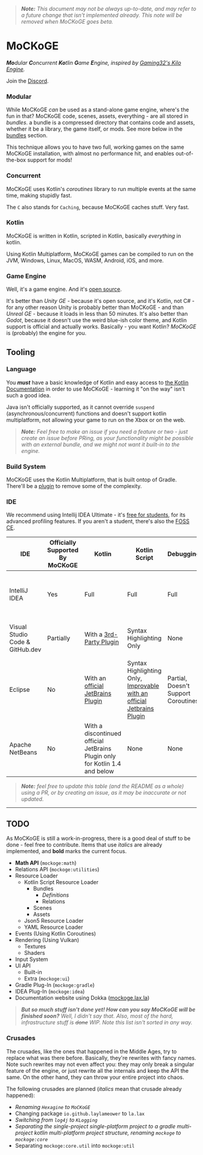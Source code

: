 > ***Note:** This document may not be always up-to-date, and may refer to a future change that isn't implemented already. This note will be removed when MoCKoGE goes beta.*
# MoCKoGE

***Mo**dular **C**oncurrent **Ko**tlin **G**ame **E**ngine, inspired
by [Gaming32's Kilo Engine](https://github.com/Gaming32/kilo-engine).*

Join the [Discord](https://discord.gg/TAs7PtCqnm).

### Modular
While MoCKoGE *can* be used as a stand-alone game engine, where's the fun in that? MoCKoGE code, scenes, assets, everything - are all stored in *bundles*. a bundle is a compressed directory that contains code and assets, whether it be a library, the game itself, or mods. See more below in the [bundles](#bundles) section.

This technique allows you to have two full, working games on the same MoCKoGE installation, with almost no performance hit, and enables out-of-the-box support for mods!

### Concurrent

MoCKoGE uses Kotlin's *coroutines* library to run multiple events at the same time, making stupidly fast.

The `C` also stands for `Caching`, because MoCKoGE caches stuff. Very fast.

### Kotlin

MoCKoGE is written in Kotlin, scripted in Kotlin, basically *everything* in kotlin.

Using Kotlin Multiplatform, MoCKoGE games can be compiled to run on the JVM, Windows, Linux, MacOS, WASM, Android, iOS, and more.

### Game Engine

Well, it's a game engine. And it's [open source](LICENSE.md).

It's better than *Unity GE* - because it's open source, and it's Kotlin, not C# - for any other reason Unity is probably better than MoCKoGE - and than *Unreal GE* - because it loads in less than 50 minutes. It's also better than *Godot*, because it doesn't use the weird blue-ish color theme, and Kotlin support is official and actually works. Basically - you want Kotlin? *MoCKoGE* is (probably) the engine for you.

## Tooling

### Language

You ***must*** have a basic knowledge of Kotlin and easy access to [the Kotlin Documentation](https://kotlinlang.org/docs/home.html) in order to use MoCKoGE -
learning it "on the way" isn't such a good idea.

Java isn't officially supported, as it cannot override `suspend` (asynchronous/concurrent) functions and doesn't support kotlin multiplatform, not allowing your game to run on the Xbox or on the web.

> ***Note:** Feel free to make an issue if you need a feature or two - just create an issue before PRing, as your functionality might be possible with an external bundle, and we might not want it built-in to the engine.*

### Build System

MoCKoGE uses the Kotlin Multiplatform, that is built ontop of Gradle. There'll be a [plugin](#todo) to remove some of the complexity.

### IDE

We recommend using Intellij IDEA Ultimate -
it's [free for students](https://www.jetbrains.com/community/education/#students), for its advanced profiling features.
If you aren't a student, there's also the [FOSS CE](https://www.jetbrains.com/idea/).

| IDE                             | Officially Supported By MoCKoGE | Kotlin                                                                                             | Kotlin Script                                                                                                                           | Debugging                           | Logging                                                                                                  |
|---------------------------------|---------------------------------|----------------------------------------------------------------------------------------------------|-----------------------------------------------------------------------------------------------------------------------------------------|-------------------------------------|----------------------------------------------------------------------------------------------------------|
| IntelliJ IDEA                   | Yes                             | Full                                                                                               | Full                                                                                                                                    | Full                                | Basic, Improvable with an [official JetBrains Plugin](https://plugins.jetbrains.com/plugin/9746-ideolog) |
| Visual Studio Code & GitHub.dev | Partially                       | With a [3rd-Party Plugin](https://github.com/mathiasfrohlich/vscode-kotlin)                        | Syntax Highlighting Only                                                                                                                | None                                | Basic, Improvable with 3rd-Party Plugins                                                                 |
| Eclipse                         | No                              | With an [official JetBrains Plugin](https://marketplace.eclipse.org/content/kotlin-plugin-eclipse) | Syntax Highlighting Only, [Improvable with an official Jetbrains Plugin](https://marketplace.eclipse.org/content/kotlin-plugin-eclipse) | Partial, Doesn't Support Coroutines | Basic                                                                                                    |
| Apache NetBeans                 | No                              | With a discontinued official JetBrains Plugin only for Kotlin 1.4 and below                        | None                                                                                                                                    | None                                | Basic                                                                                                    |

> ***Note:** feel free to update this table (and the README as a whole) using a PR, or by creating an issue, as it may
be inaccurate or not updated.*

---

## TODO

As MoCKoGE is still a work-in-progress, there is a good deal of stuff to be done - feel free to contribute. Items that
use *italics* are already implemented, and **bold** marks the current focus.

- **Math API** (`mockoge:math`)
- Relations API (`mockoge:utilities`)
- Resource Loader
    - Kotlin Script Resource Loader
        - Bundles
            - _Definitions_
            - Relations
        - Scenes
        - Assets
    - Json5 Resource Loader
    - YAML Resource Loader
- Events (Using Kotlin Coroutines)
- Rendering (Using Vulkan)
    - Textures
    - Shaders
- Input System
- UI API
    - Built-in
    - Extra (`mockoge:ui`)
- Gradle Plug-In (`mockoge:gradle`)
- IDEA Plug-In (`mockoge:idea`)
- Documentation website using Dokka ([mockoge.lax.la](https://mockoge.lax.la/))

> ***But so much stuff isn't done yet! How can you say MoCKoGE will be finished soon?** Well, I didn't say that. Also,
most of the hard, infrastructure stuff is ~~done~~ WIP. Note this list isn't sorted in any way.*

### Crusades

The crusades, like the ones that happened in the Middle Ages, try to replace what was there before.
Basically, they're rewrites with fancy names.
Note such rewrites may not even affect you:
they may only break a singular feature of the engine, or just rewrite all the internals and keep the API the same. On the other hand, they can throw your entire project into chaos.

The following crusades are planned (_italics_ mean that crusade already happened):
- _Renaming `Hexagine` to `MoCKoGE`_
- Changing package `io.github.laylameower` to `la.lax`
- *Switching from `log4j` to `KLogging`*
- *Separating the single-project single-platform project to a gradle multi-project kotlin multi-platform project structure, renaming `mockoge` to `mockoge:core`*
- Separating `mockoge:core.util` into `mockoge:util`

